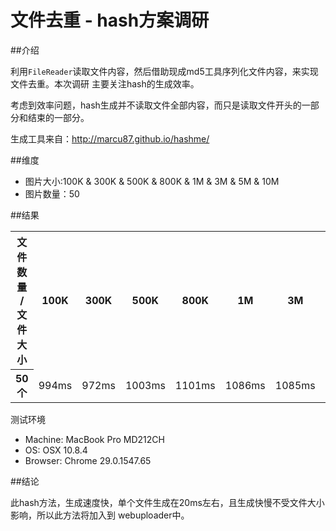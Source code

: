 文件去重 - hash方案调研
====================

##介绍

利用`FileReader`读取文件内容，然后借助现成md5工具序列化文件内容，来实现文件去重。本次调研
主要关注hash的生成效率。

考虑到效率问题，hash生成并不读取文件全部内容，而只是读取文件开头的一部分和结束的一部分。

生成工具来自：http://marcu87.github.io/hashme/

##维度

 * 图片大小:100K & 300K & 500K & 800K & 1M & 3M & 5M & 10M
 * 图片数量：50

##结果

<table>
    <tr>
        <th> 文件数量 / 文件大小</th>
        <th>100K</th>
        <th>300K</th>
        <th>500K</th>
        <th>800K</th>
        <th>1M</th>
        <th>3M</th>
        <th>5M</th>
        <th>10M</th>
    </tr>
    <tr>
        <th>50 个</th>
        <td>994ms</td>
        <td>972ms</td>
        <td>1003ms</td>
        <td>1101ms</td>
        <td>1086ms</td>
        <td>1085ms</td>
        <td>1069ms</td>
        <td>983ms</td>
    </tr>
</table>

测试环境
 * Machine: MacBook Pro MD212CH
 * OS: OSX 10.8.4
 * Browser: Chrome 29.0.1547.65

##结论

 此hash方法，生成速度快，单个文件生成在20ms左右，且生成快慢不受文件大小影响，所以此方法将加入到
 webuploader中。